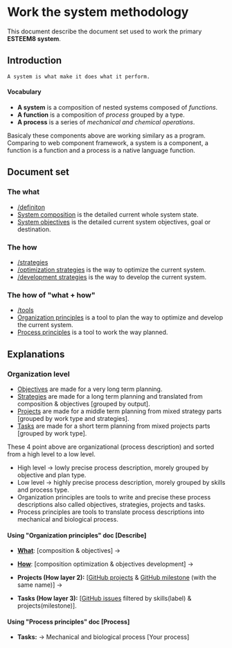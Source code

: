 # Work the system methodology

This document describe the document set used to work the primary **ESTEEM8 system**.

## Introduction

```
A system is what make it does what it perform.
```

#### Vocabulary
* **A system** is a composition of nested systems composed of _functions_.
* **A function** is a composition of _process_ grouped by a type.
* **A process** is a series of _mechanical and chemical operations_.

Basicaly these components above are working similary as a program. Comparing to web component framework, a system is a component, a function is a function and a process is a native language function.

## Document set
### The what

* [/definiton](https://github.com/esteem8app/esteem8app.github.io/tree/master/docs/work-the-system/definition)
 * [System composition](https://github.com/esteem8app/esteem8app.github.io/tree/master/docs/work-the-system/definition/system-composition.md) is the detailed current whole system state.
 * [System objectives](https://github.com/esteem8app/esteem8app.github.io/blob/master/docs/work-the-system/definition/system-objectives.md) is the detailed current system objectives, goal or destination.

### The how

 * [/strategies](https://github.com/esteem8app/esteem8app.github.io/tree/master/docs/work-the-system/strategies)
  * [/optimization strategies](https://github.com/esteem8app/esteem8app.github.io/tree/master/docs/work-the-system/strategies/optimization-strategies) is the way to optimize the current system.
  * [/development strategies](https://github.com/esteem8app/esteem8app.github.io/tree/master/docs/work-the-system/strategies/development-strategies) is the way to develop the current system.

### The how of "what + how"
 
 * [/tools](https://github.com/esteem8app/esteem8app.github.io/tree/master/docs/work-the-system/tools)
  * [Organization principles](https://github.com/esteem8app/esteem8app.github.io/blob/master/docs/work-the-system/tools/make-strategy-principles.md) is a tool to plan the way to optimize and develop the current system.
  * [Process principles](https://github.com/esteem8app/esteem8app.github.io/blob/master/docs/work-the-system/tools/process-strategy-principles.md) is a tool to work the way planned.
  
## Explanations
### Organization level

* [Objectives](https://github.com/esteem8app/esteem8app.github.io/blob/master/docs/work-the-system/definition/system-objectives.md) are made for a very long term planning.
* [Strategies](https://github.com/esteem8app/esteem8app.github.io/tree/master/docs/work-the-system/strategies) are made for a long term planning and translated from composition & objectives [grouped by output].
* [Projects](https://github.com/esteem8app/esteem8app.github.io/projects) are made for a middle term planning from mixed strategy parts [grouped by work type and strategies].
* [Tasks](https://github.com/esteem8app/esteem8app.github.io/issues) are made for a short term planning from mixed projects parts [grouped by work type].

These 4 point above are organizational (process description) and sorted from a high level to a low level.
 * High level -> lowly precise process description, morely grouped by objective and plan type.
 * Low level -> highly precise process description, morely grouped by skills and process type.
* Organization principles are tools to write and precise these process descriptions also called objectives, strategies, projects and tasks.
* Process principles are tools to translate process descriptions into mechanical and biological process.

#### Using "Organization principles" doc [Describe]

* [**What**](https://github.com/esteem8app/esteem8app.github.io/tree/master/docs/work-the-system/definition): [composition & objectives] ->

* [**How**](https://github.com/esteem8app/esteem8app.github.io/tree/master/docs/work-the-system/strategies): [composition optimization & objectives development] ->

* **Projects (How layer 2):** [[GitHub projects](https://github.com/esteem8app/esteem8app.github.io/projects) & [GitHub milestone](https://github.com/esteem8app/esteem8app.github.io/milestones) (with the same name)] ->

* **Tasks (How layer 3):** [[GitHub issues](https://github.com/esteem8app/esteem8app.github.io/issues) filtered by skills(label) & projects(milestone)].

#### Using "Process principles" doc [Process]

* **Tasks:** -> Mechanical and biological process [Your process]

